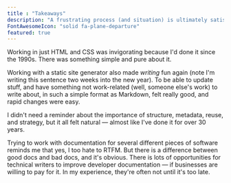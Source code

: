 ```yaml
---
title : "Takeaways"
description: "A frustrating process (and situation) is ultimately satisfying in multiple ways."
FontAwesomeIcon: "solid fa-plane-departure"
featured: true
---
```


Working in just HTML and CSS was invigorating because I'd done it since the 1990s. There was something simple and pure about it.

Working with a static site generator also made *writing* fun again (note I'm writing this sentence two weeks into the new year). To be able to update stuff, and have something not work-related (well, someone else's work) to write about, in such a simple format as Markdown, felt really good, and rapid changes were easy.

I didn't need a reminder about the importance of structure, metadata, reuse, and strategy, but it all felt natural &mdash; almost like I've done it for over 30 years.

Trying to work with documentation for several different pieces of software reminds me that yes, I too hate to RTFM. But there is a difference between good docs and bad docs, and it's obvious. There is lots of opportunities for technical writers to improve developer documentation &mdash; if businesses are willing to pay for it. In my experience, they're often not until it's too late.